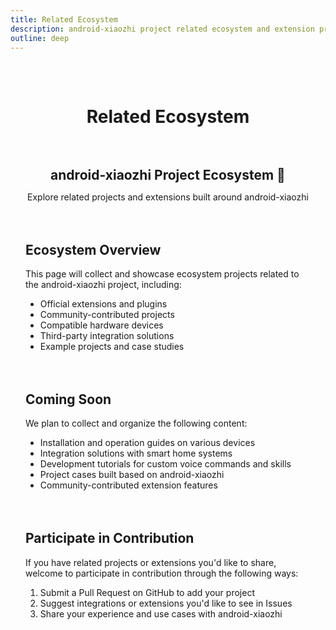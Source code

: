 ```yaml
---
title: Related Ecosystem
description: android-xiaozhi project related ecosystem and extension projects
outline: deep
---
```


<div class="ecosystem-page">

# Related Ecosystem

<div class="header-content">
  <h2>android-xiaozhi Project Ecosystem 🌱</h2>
  <p>Explore related projects and extensions built around android-xiaozhi</p>
</div>

## Ecosystem Overview

This page will collect and showcase ecosystem projects related to the android-xiaozhi project, including:

- Official extensions and plugins
- Community-contributed projects
- Compatible hardware devices
- Third-party integration solutions
- Example projects and case studies

## Coming Soon

We plan to collect and organize the following content:

- Installation and operation guides on various devices
- Integration solutions with smart home systems
- Development tutorials for custom voice commands and skills
- Project cases built based on android-xiaozhi
- Community-contributed extension features

## Participate in Contribution

If you have related projects or extensions you'd like to share, welcome to participate in contribution through the following ways:

1. Submit a Pull Request on GitHub to add your project
2. Suggest integrations or extensions you'd like to see in Issues
3. Share your experience and use cases with android-xiaozhi

</div>

<style>
.ecosystem-page {
  max-width: 900px;
  margin: 0 auto;
  padding: 2rem 1.5rem;
}

.ecosystem-page h1 {
  text-align: center;
  margin-bottom: 1rem;
}

.header-content {
  text-align: center;
  margin-bottom: 3rem;
}

.header-content h2 {
  color: var(--vp-c-brand);
  margin-bottom: 0.5rem;
}

.ecosystem-page h2 {
  margin-top: 3rem;
  padding-top: 1rem;
  border-top: 1px solid var(--vp-c-divider);
}

.ecosystem-page blockquote {
  border-left: 4px solid var(--vp-c-brand);
  padding: 1rem;
  background-color: var(--vp-c-bg-soft);
  margin: 2rem 0;
  border-radius: 0 8px 8px 0;
}

.features {
  display: grid;
  grid-template-columns: repeat(auto-fit, minmax(300px, 1fr));
  gap: 2rem;
  margin: 2rem 0;
}

.feature {
  background-color: var(--vp-c-bg-soft);
  border-radius: 8px;
  padding: 1.5rem;
  box-shadow: 0 2px 10px rgba(0, 0, 0, 0.05);
  transition: all 0.3s ease;
}

.feature:hover {
  transform: translateY(-5px);
  box-shadow: 0 5px 15px rgba(0, 0, 0, 0.1);
}

.feature h3 {
  color: var(--vp-c-brand);
  margin-top: 0;
  margin-bottom: 1rem;
  font-size: 1.3rem;
}

.feature-links {
  display: flex;
  flex-direction: column;
  gap: 0.5rem;
  margin-top: 1rem;
}

.feature-links a {
  display: block;
  padding: 0.5rem;
  border-radius: 4px;
  background-color: rgba(var(--vp-c-brand-rgb), 0.1);
  color: var(--vp-c-brand-dark);
  text-decoration: none;
  transition: all 0.2s ease;
}

.feature-links a:hover {
  background-color: rgba(var(--vp-c-brand-rgb), 0.2);
  transform: translateX(5px);
}
</style>
